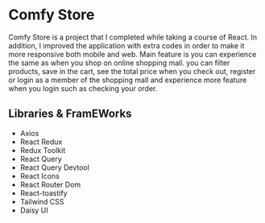 # Comfy Store

Comfy Store is a project that I completed while taking a course of React. In addition, I improved the application with extra codes in order to make it more responsive both mobile and web. Main feature is you can experience the same as when you shop on online shopping mall. you can filter products, save in the cart, see the total price when you check out, register or login as a member of the shopping mall and experience more feature when you login such as checking your order.

## Libraries & FramEWorks

- Axios
- React Redux
- Redux Toolkit
- React Query
- React Query Devtool
- React Icons
- React Router Dom
- React-toastify
- Tailwind CSS
- Daisy UI
